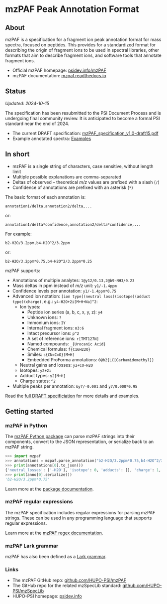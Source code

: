 # mzPAF Peak Annotation Format

## About

mzPAF is a specification for a fragment ion peak annotation format for mass spectra, focused on
peptides. This provides for a standardized format for describing the origin of fragment ions to be
used in spectral libraries, other formats that aim to describe fragment ions, and software tools
that annotate fragment ions.

- Official mzPAF homepage: [psidev.info/mzPAF](https://psidev.info/mzPAF)
- mzPAF documentation: [mzpaf.readthedocs.io](https://mzpaf.readthedocs.io)

## Status

_Updated: 2024-10-15_

The specification has been resubmitted to the PSI Document Process and is undergoing final
community review. It is anticipated to become a formal PSI standard near the end of 2024.

- The current DRAFT specification: [mzPAF_specification_v1.0-draft15.pdf](https://github.com/HUPO-PSI/mzPAF/blob/main/specification/mzPAF_specification_v1.0-draft15.pdf?raw=true)
- Example annotated spectra: [Examples](https://github.com/HUPO-PSI/mzPAF/tree/main/examples)

## In short

- mzPAF is a single string of characters, case sensitive, without length limit
- Multiple possible explanations are comma-separated
- Deltas of observed – theoretical _m/z_ values are prefixed with a slash (`/`)
- Confidence of annotations are prefixed with an asterisk (`*`)

The basic format of each annotation is:

```
annotation1/delta,annotation2/delta,...
```

or:

```
annotation1/delta*confidence,annotation2/delta*confidence,...
```

For example:

```
b2-H2O/3.2ppm,b4-H2O^2/3.2ppm
```

or:

```
b2-H2O/3.2ppm*0.75,b4-H2O^2/3.2ppm*0.25
```

mzPAF supports:

- Annotations of multiple analytes: `1@y12/0.13,2@b9-NH3/0.23`
- Mass deltas in ppm instead of _m/z_ unit: `y1/-1.4ppm`
- Confidence levels per annotation: `y1/-1.4ppm*0.75`
- Advanced ion notation: `[ion type](neutral loss)(isotope)(adduct type)(charge)`, e.g.: `y4-H2O+2i[M+H+Na]^2`:
  - Ion types:
    - Peptide ion series (a, b, c, x, y, z): `y4`
    - Unknown ions: `?`
    - Immonium ions: `IY`
    - Internal fragment ions: `m3:6`
    - Intact precursor ions: `p^2`
    - A set of reference ions: `r[TMT127N]`
    - Named compounds: `_{Urocanic Acid}`
    - Chemical formulas: `f{C16H22O}`
    - Smiles: `s{CN=C=O}[M+H]`
    - Embedded ProForma annotations: `0@b2{LC[Carbamidomethyl]}`
  - Neutral gains and losses: `y2+CO-H2O`
  - Isotopes: `y2+2i`
  - Adduct types: `y2[M+H]`
  - Charge states: `^2`
- Multiple peaks per annotation: `&y7/-0.001` and `y7/0.000*0.95`

Read the
[full DRAFT specificiation](https://github.com/HUPO-PSI/mzPAF/blob/main/specification/mzPAF_specification_v1.0-draft14.docx?raw=true)
for more details and examples.

## Getting started

### mzPAF in Python

The [mzPAF Python package](https://mzpaf.readthedocs.io/en/latest/implementations/python/) can
parse mzPAF strings into their components, convert to the JSON representation, or serialize back
to an mzPAF string.

```python
>>> import mzpaf
>>> annotations = mzpaf.parse_annotation("b2-H2O/3.2ppm*0.75,b4-H2O^2/3.2ppm*0.25")
>>> print(annotations[0].to_json())
{'neutral_losses': ['-H2O'], 'isotope': 0, 'adducts': [], 'charge': 1, 'analyte_reference': None, 'mass_error': {'value': 3.2, 'unit': 'ppm'}, 'confidence': 0.75, 'molecule_description': {'series_label': 'peptide', 'series': 'b', 'position': 2, 'sequence': None}}
>>> print(anno[0].serialize())
'b2-H2O/3.2ppm*0.75'
```

Learn more at the
[package documentation](https://mzpaf.readthedocs.io/en/latest/implementations/python/).

### mzPAF regular expressions

The mzPAF specification includes regular expressions for parsing mzPAF strings. These can be used
in any programming language that supports regular expressions.

Learn more at the
[mzPAF regex documentation](https://mzpaf.readthedocs.io/en/latest/implementations/regex/).

### mzPAF Lark grammar

mzPAF has also been defined as a
[Lark grammar](https://mzpaf.readthedocs.io/en/latest/implementations/lark/).

### Links

- The mzPAF GitHub repo: [github.com/HUPO-PSI/mzPAF](https://github.com/HUPO-PSI/mzPAF)
- The GitHub repo for the related mzSpecLib standard: [github.com/HUPO-PSI/mzSpecLib](https://github.com/HUPO-PSI/mzSpecLib)
- HUPO-PSI homepage: [psidev.info](https://www.psidev.info/)
